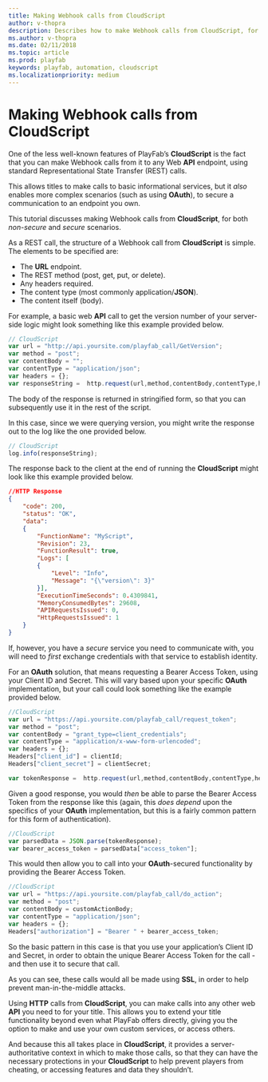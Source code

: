 ```yaml
---
title: Making Webhook calls from CloudScript
author: v-thopra
description: Describes how to make Webhook calls from CloudScript, for both non-secure and secure scenarios.
ms.author: v-thopra
ms.date: 02/11/2018
ms.topic: article
ms.prod: playfab
keywords: playfab, automation, cloudscript
ms.localizationpriority: medium
---
```


# Making Webhook calls from CloudScript

One of the less well-known features of PlayFab’s **CloudScript** is the fact that you can make Webhook calls from it to any Web **API** endpoint, using standard Representational State Transfer (REST) calls.

This allows titles to make calls to basic informational services, but it *also* enables more complex scenarios (such as using **OAuth**), to secure a communication to an endpoint you own.

This tutorial discusses making Webhook calls from **CloudScript**, for both *non-secure* and *secure* scenarios.

As a REST call, the structure of a Webhook call from **CloudScript** is simple. The elements to be specified are:

- The **URL** endpoint.
- The REST method (post, get, put, or delete).
- Any headers required.
- The content type (most commonly application/**JSON**).
- The content itself (body).

For example, a basic web **API** call to get the version number of your server-side logic might look something like this example provided below.

```javascript
// CloudScript
var url = "http://api.yoursite.com/playfab_call/GetVersion";
var method = "post";
var contentBody = "";
var contentType = "application/json";
var headers = {};
var responseString =  http.request(url,method,contentBody,contentType,headers); 
```

The body of the response is returned in stringified form, so that you can subsequently use it in the rest of the script.

In this case, since we were querying version, you might write the response out to the log like the one provided below.

```javascript
// CloudScript
log.info(responseString); 
```

The response back to the client at the end of running the **CloudScript** might look like this example provided below.

```json
//HTTP Response
{
    "code": 200,
    "status": "OK",
    "data":
    {
        "FunctionName": "MyScript",
        "Revision": 23,
        "FunctionResult": true,
        "Logs": [
        {
            "Level": "Info",
            "Message": "{\"version\": 3}"
        }],
        "ExecutionTimeSeconds": 0.4309841,
        "MemoryConsumedBytes": 29608,
        "APIRequestsIssued": 0,
        "HttpRequestsIssued": 1
    }
}
```

If, however, you have a *secure* service you need to communicate with, you will need to *first* exchange credentials with that service to establish identity.

For an **OAuth** solution, that means requesting a Bearer Access Token, using your Client ID and Secret. This will vary based upon your specific **OAuth** implementation, but your call could look something like the example provided below.

```javascript
//CloudScript
var url = "https://api.yoursite.com/playfab_call/request_token";
var method = "post";
var contentBody = "grant_type=client_credentials";
var contentType = "application/x-www-form-urlencoded";
var headers = {};
Headers["client_id"] = clientId;
Headers["client_secret"] = clientSecret;

var tokenResponse =  http.request(url,method,contentBody,contentType,headers);
```

Given a good response, you would *then* be able to parse the Bearer Access Token from the response like this (again, this *does depend* upon the specifics of your **OAuth** implementation, but this is a fairly common pattern for this form of authentication).

```javascript
//CloudScript
var parsedData = JSON.parse(tokenResponse);
var bearer_access_token = parsedData["access_token"];
```

This would then allow you to call into your **OAuth**-secured functionality by providing the Bearer Access Token.

```javascript
//CloudScript
var url = "https://api.yoursite.com/playfab_call/do_action";
var method = "post";
var contentBody = customActionBody;
var contentType = "application/json";
var headers = {};
Headers["authorization"] = "Bearer " + bearer_access_token;
```

So the basic pattern in this case is that you use your application’s Client ID and Secret, in order to obtain the unique Bearer Access Token for the call - and then use it to secure that call.

As you can see, these calls would all be made using **SSL**, in order to help prevent man-in-the-middle attacks.

Using **HTTP** calls from **CloudScript**, you can make calls into any other web **API** you need to for your title. This allows you to extend your title functionality beyond even what PlayFab offers directly, giving you the option to make and use your own custom services, or access others.

And because this all takes place in **CloudScript**, it provides a server-authoritative context in which to make those calls, so that they can have the necessary protections in your **CloudScript** to help prevent players from cheating, or accessing features and data they shouldn’t.
